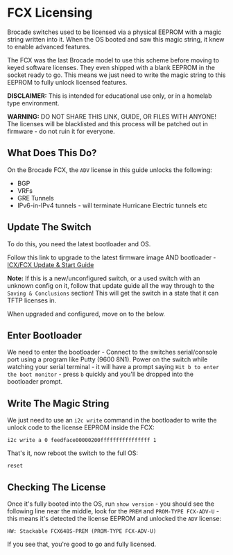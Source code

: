 
# FCX Licensing

Brocade switches used to be licensed via a physical EEPROM with a magic string written into it. When the OS booted and saw this magic string, it knew to enable advanced features.  

The FCX was the last Brocade model to use this scheme before moving to keyed software licenses. They even shipped with a blank EEPROM in the socket ready to go. This means we just need to write the magic string to this EEPROM to fully unlock licensed features.

**DISCLAIMER:** This is intended for educational use only, or in a homelab type environment.  

**WARNING:** DO NOT SHARE THIS LINK, GUIDE, OR FILES WITH ANYONE!  The licenses will be blacklisted and this process will be patched out in firmware - do not ruin it for everyone.  

## What Does This Do?
On the Brocade FCX, the ```ADV``` license in this guide unlocks the following:

- BGP
- VRFs
- GRE Tunnels
- IPv6-in-IPv4 tunnels - will terminate Hurricane Electric tunnels etc

## Update The Switch
To do this, you need the latest bootloader and OS.  

Follow this link to upgrade to the latest firmware image AND bootloader - [ICX/FCX Update & Start Guide](http://fohdeesha.com/docs/fcx/)  

**Note:** If this is a new/unconfigured switch, or a used switch with an unknown config on it, follow that update guide all the way through to the `Saving & Conclusions` section! This will get the switch in a state that it can TFTP licenses in.

When upgraded and configured, move on to the below.

## Enter Bootloader

We need to enter the bootloader - Connect to the switches serial/console port using a program like Putty (9600 8N1). Power on the switch while watching your serial terminal - it will have a prompt saying `Hit b to enter the boot monitor` - press `b` quickly and you'll be dropped into the bootloader prompt.

## Write The Magic String
We just need to use an `i2c write` command in the bootloader to write the unlock code to the license EEPROM inside the FCX:
```
i2c write a 0 feedface00000200ffffffffffffffff 1
```
That's it, now reboot the switch to the full OS:
```
reset
```

## Checking The License
Once it's fully booted into the OS, run `show version` - you should see the following line near the middle, look for the `PREM` and `PROM-TYPE FCX-ADV-U` - this means it's detected the license EEPROM and unlocked the `ADV` license:
```
HW: Stackable FCX648S-PREM (PROM-TYPE FCX-ADV-U)
```

If you see that, you're good to go and fully licensed.